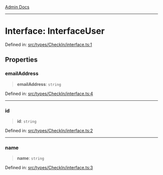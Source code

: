[Admin Docs](/)

---

# Interface: InterfaceUser

Defined in: [src/types/CheckIn/interface.ts:1](https://github.com/PalisadoesFoundation/talawa-admin/blob/main/src/types/CheckIn/interface.ts#L1)

## Properties

### emailAddress

> **emailAddress**: `string`

Defined in: [src/types/CheckIn/interface.ts:4](https://github.com/PalisadoesFoundation/talawa-admin/blob/main/src/types/CheckIn/interface.ts#L4)

---

### id

> **id**: `string`

Defined in: [src/types/CheckIn/interface.ts:2](https://github.com/PalisadoesFoundation/talawa-admin/blob/main/src/types/CheckIn/interface.ts#L2)

---

### name

> **name**: `string`

Defined in: [src/types/CheckIn/interface.ts:3](https://github.com/PalisadoesFoundation/talawa-admin/blob/main/src/types/CheckIn/interface.ts#L3)
